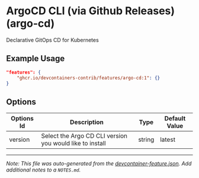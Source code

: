 
# ArgoCD CLI (via Github Releases) (argo-cd)

Declarative GitOps CD for Kubernetes

## Example Usage

```json
"features": {
    "ghcr.io/devcontainers-contrib/features/argo-cd:1": {}
}
```

## Options

| Options Id | Description | Type | Default Value |
|-----|-----|-----|-----|
| version | Select the Argo CD CLI version you would like to install | string | latest |



---

_Note: This file was auto-generated from the [devcontainer-feature.json](https://github.com/devcontainers-contrib/features/blob/main/src/argo-cd/devcontainer-feature.json).  Add additional notes to a `NOTES.md`._

